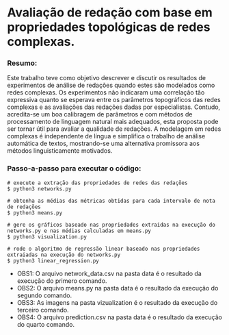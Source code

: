 # Avaliação de redação com base em propriedades topológicas de redes complexas. 

### Resumo: 

Este trabalho teve como objetivo descrever e discutir os resultados de experimentos de análise de redações quando estes são modelados como redes complexas. Os
experimentos não indicaram uma correlação tão expressiva quanto se esperava entre os parâmetros topográficos das redes complexas e as avaliações das redações dadas por especialistas. Contudo, acredita-se um boa calibragem de parâmetros e com métodos de processamento de linguagem natural mais adequados, esta proposta pode ser tornar útil para avaliar a qualidade de redações. A modelagem em redes complexas é independente de língua e simplifica o trabalho de análise automática de textos, mostrando-se uma alternativa promissora aos métodos linguisticamente motivados. 

### Passo-a-passo para executar o código:
```
# execute a extração das propriedades de redes das redações
$ python3 networks.py               

# obtenha as médias das métricas obtidas para cada intervalo de nota de redações
$ python3 means.py

# gere os gráficos baseado nas propriedades extraidas na execução do networks.py e nas médias calculadas em means.py
$ python3 visualization.py          

# rode o algoritmo de regressão linear baseado nas propriedades extraiadas na execução do networks.py
$ python3 linear_regression.py      
```

- OBS1: O arquivo network_data.csv na pasta data é o resultado da execução do primero comando.
- OBS2: O arquivo means.py na pasta data é o resultado da execução do segundo comando.
- OBS3: As imagens na pasta vizualization é o resultado da execução do terceiro comando.
- OBS4: O arquivo prediction.csv na pasta data é o resultado da execução do quarto comando.
